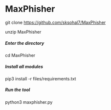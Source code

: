 # MaxPhisher
git clone https://github.com/sksohal7/MaxPhisher

unzip MaxPhisher

##### Enter the directory
 cd MaxPhisher

##### Install all modules

pip3 install -r files/requirements.txt

##### Run the tool

 python3 maxphisher.py


